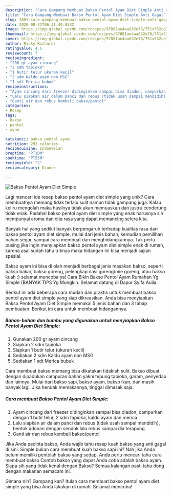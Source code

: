 ```yaml
---
description: "Cara Gampang Membuat Bakso Pentol Ayam Diet Simple Anti Gagal"
title: "Cara Gampang Membuat Bakso Pentol Ayam Diet Simple Anti Gagal"
slug: 3803-cara-gampang-membuat-bakso-pentol-ayam-diet-simple-anti-gagal
date: 2020-08-31T06:31:40.853Z
image: https://img-global.cpcdn.com/recipes/97881ae4aa832e78/751x532cq70/bakso-pentol-ayam-diet-simple-foto-resep-utama.jpg
thumbnail: https://img-global.cpcdn.com/recipes/97881ae4aa832e78/751x532cq70/bakso-pentol-ayam-diet-simple-foto-resep-utama.jpg
cover: https://img-global.cpcdn.com/recipes/97881ae4aa832e78/751x532cq70/bakso-pentol-ayam-diet-simple-foto-resep-utama.jpg
author: Ricky Richards
ratingvalue: 4.5
reviewcount: 7
recipeingredient:
- "200 gr ayam cincang"
- "2 sdm tapioka"
- "1 butir telur ukuran kecil"
- "2 sdm Kaldu ayam non MSG"
- "1 sdt Merica bubuk"
recipeinstructions:
- "Ayam cincang dari freezer didinginkan sampai bisa diadon, campurkan dengan 1 butir telur, 2 sdm tapioka, kaldu ayam dan merica"
- "Lalu siapkan air dalam panci dan rebus (tidak usah sampai mendidih), bentuk adonan dengan sendok lalu rebus sampai dia terapung"
- "Ganti air dan rebus kembali bakso/pentol"
categories:
- Resep
tags:
- bakso
- pentol
- ayam

katakunci: bakso pentol ayam 
nutrition: 292 calories
recipecuisine: Indonesian
preptime: "PT10M"
cooktime: "PT55M"
recipeyield: "2"
recipecategory: Dinner

---
```



![Bakso Pentol Ayam Diet Simple](https://img-global.cpcdn.com/recipes/97881ae4aa832e78/751x532cq70/bakso-pentol-ayam-diet-simple-foto-resep-utama.jpg)

Lagi mencari ide resep bakso pentol ayam diet simple yang unik? Cara membuatnya memang tidak terlalu sulit namun tidak gampang juga. Kalau keliru mengolah maka hasilnya tidak akan memuaskan dan justru cenderung tidak enak. Padahal bakso pentol ayam diet simple yang enak harusnya sih mempunyai aroma dan cita rasa yang dapat memancing selera kita.

Banyak hal yang sedikit banyak berpengaruh terhadap kualitas rasa dari bakso pentol ayam diet simple, mulai dari jenis bahan, kemudian pemilihan bahan segar, sampai cara membuat dan menghidangkannya. Tak perlu pusing jika ingin menyiapkan bakso pentol ayam diet simple enak di rumah, karena asal sudah tahu triknya maka hidangan ini bisa menjadi sajian spesial.

Bakso ayam ini bisa di olah menjadi berbagai jenis masakan bakso, seperti bakso bakar, bakso goreng, pelengkap nasi goreng/mie goreng, atau bakso kuah :) selamat mencoba ya! Cara Bikin Bakso Pentol Ayam Rumahan Yg Simple (BANYAK TIPS Yg Mungkin. Selamat datang di Dapur Syifa Aulia.


Berikut ini ada beberapa cara mudah dan praktis untuk membuat bakso pentol ayam diet simple yang siap dikreasikan. Anda bisa menyiapkan Bakso Pentol Ayam Diet Simple memakai 5 jenis bahan dan 3 tahap pembuatan. Berikut ini cara untuk membuat hidangannya.

<!--inarticleads1-->

##### Bahan-bahan dan bumbu yang digunakan untuk menyiapkan Bakso Pentol Ayam Diet Simple:

1. Gunakan 200 gr ayam cincang
1. Siapkan 2 sdm tapioka
1. Siapkan 1 butir telur (ukuran kecil)
1. Sediakan 2 sdm Kaldu ayam non MSG
1. Sediakan 1 sdt Merica bubuk


Cara membuat bakso memang bisa dikatakan tidaklah sulit. Bakso dibuat dengan dipadukan campuran bahan yakni tepung tapioka, garam, penyedap dan lainnya. Mulai dari bakso sapi, bakso ayam, bakso ikan, dan masih banyak lagi. Jika hendak memakannya, tinggal dimasak saja. 

<!--inarticleads2-->

##### Cara membuat Bakso Pentol Ayam Diet Simple:

1. Ayam cincang dari freezer didinginkan sampai bisa diadon, campurkan dengan 1 butir telur, 2 sdm tapioka, kaldu ayam dan merica
1. Lalu siapkan air dalam panci dan rebus (tidak usah sampai mendidih), bentuk adonan dengan sendok lalu rebus sampai dia terapung
1. Ganti air dan rebus kembali bakso/pentol


Jika Anda pecinta bakso, Anda wajib tahu resep kuah bakso yang anti gagal di sini. Simple bukan cara membuat kuah bakso sapi ini? Nah jika Anda belum memiliki pentolah bakso yang sedap, Anda perlu mencari tahu cara membuat bakso Contoh bakso yang dapat Anda coba adalah bakso ayam. Siapa sih yang tidak kenal dengan Bakso? Semua kalangan pasti tahu dong dengan makanan semacam ini. 

Gimana nih? Gampang kan? Itulah cara membuat bakso pentol ayam diet simple yang bisa Anda lakukan di rumah. Selamat mencoba!
